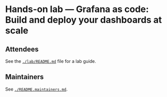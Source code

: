 # Hands-on lab — Grafana as code: Build and deploy your dashboards at scale

## Attendees

See the [`./lab/README.md`](./lab/README.md) file for a lab guide.

## Maintainers

See [`./README.maintainers.md`](./README.maintainers.md).
